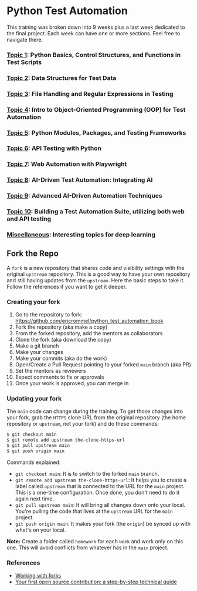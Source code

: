 # Python Test Automation

This training was broken down into 9 weeks plus a last week dedicated to the final project. Each week can have one or more sections. Feel free to navigate there.


### [Topic 1](topics/01_python_basic/main_python_basics.md): Python Basics, Control Structures, and Functions in Test Scripts

### [Topic 2](topics/02_basic_data_structures/main_data_structures_for_test_data.md): Data Structures for Test Data

### [Topic 3](topics/03_file_handling_and_regex/main_file_handling_and_regex.md): File Handling and Regular Expressions in Testing

### [Topic 4](topics/04_oop_basic/main_introduction_to_oop.md): Intro to Object-Oriented Programming (OOP) for Test Automation

### [Topic 5](topics/05_module_packages_and_testing_frameworks/main_modules_packages_testing_framework.md): Python Modules, Packages, and Testing Frameworks

### [Topic 6](topics/06_api_testing/main_api_testing.md): API Testing with Python

### [Topic 7](topics/07_web_ui_testing/main_web_automation_with_playwright.md): Web Automation with Playwright

### [Topic 8](topics/08_ai_integration_basic/main_test_automation_integrating_ai.md): AI-Driven Test Automation: Integrating AI

### [Topic 9](topics/09_ai_integration_advanced/main_advanced_ai_driven_automation_techniques.md): Advanced AI-Driven Automation Techniques

### [Topic 10](topics/10_projects/main_building_a_project.md): Building a Test Automation Suite, utilizing both web and API testing

### [Miscellaneous](topics/miscellaneous/main_miscellaneous.md): Interesting topics for deep learning


## Fork the Repo

A `fork` is a new repository that shares code and visibility settings with the original `upstream` repository. This is a good way to have your own repository and still having updates from the `upstream`. Here the basic steps to take it. Follow the references if you want to get it deeper.


### Creating your fork

1. Go to the repository to fork: https://github.com/ericrommel/python_test_automation_book
2. Fork the repository (aka make a copy)
3. From the forked repository, add the mentors as collaborators
4. Clone the fork (aka download the copy)
5. Make a git branch
6. Make your changes
7. Make your commits (aka do the work)
8. Open/Create a Pull Request pointing to your forked `main` branch (aka PR)
9. Set the mentors as reviewers
10. Expect comments to fix or approvals
11. Once your work is approved, you can merge in


### Updating your fork

The `main` code can change during the training. To get those changes into your fork, grab the `HTTPS` clone URL from the original repository (the home repository or `upstream`, not your fork) and do these commands:

```bash
$ git checkout main
$ git remote add upstream the-clone-https-url
$ git pull upstream main
$ git push origin main
```

Commands explained:
 - `git checkout main`: It is to switch to the forked `main` branch.
 - `git remote add upstream the-clone-https-url`: It helps you to create a label called `upstream` that is connected to the URL for the `main` project. This is a one-time configuration. Once done, you don't need to do it again next time.
 - `git pull upstream main`: It will bring all changes down onto your local. You're pulling the code that lives at the `upstream` URL for the `main` project.
 - `git push origin main`: It makes your fork (the `origin`) be synced up with what's on your local.

**Note:** Create a folder called `homework` for each `week` and work only on this one. This will avoid conflicts from whatever has in the `main` project.


### References

- [Working with forks](https://docs.github.com/en/pull-requests/collaborating-with-pull-requests/working-with-forks)
- [Your first open source contribution: a step-by-step technical guide](https://medium.com/@jenweber/your-first-open-source-contribution-a-step-by-step-technical-guide-d3aca55cc5a6)
